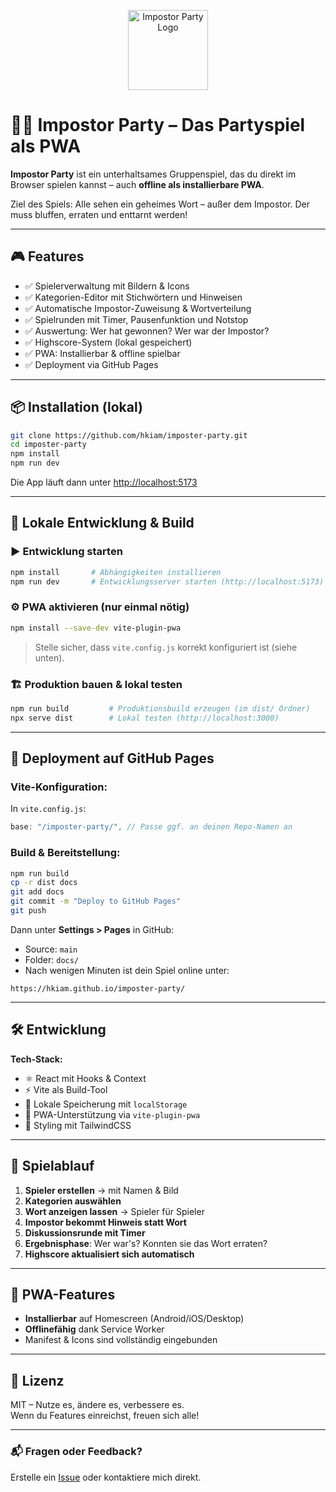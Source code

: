 <p align="center">
  <img src="https://hkiam.github.io/imposter-party/pwa-512x512.png" alt="Impostor Party Logo" width="128" />
</p>

# 🕵️‍♂️ Impostor Party – Das Partyspiel als PWA

**Impostor Party** ist ein unterhaltsames Gruppenspiel, das du direkt im Browser spielen kannst – auch **offline als installierbare PWA**.

Ziel des Spiels: Alle sehen ein geheimes Wort – außer dem Impostor. Der muss bluffen, erraten und enttarnt werden!

---

## 🎮 Features

- ✅ Spielerverwaltung mit Bildern & Icons
- ✅ Kategorien-Editor mit Stichwörtern und Hinweisen
- ✅ Automatische Impostor-Zuweisung & Wortverteilung
- ✅ Spielrunden mit Timer, Pausenfunktion und Notstop
- ✅ Auswertung: Wer hat gewonnen? Wer war der Impostor?
- ✅ Highscore-System (lokal gespeichert)
- ✅ PWA: Installierbar & offline spielbar
- ✅ Deployment via GitHub Pages

---

## 📦 Installation (lokal)

```bash
git clone https://github.com/hkiam/imposter-party.git
cd imposter-party
npm install
npm run dev
```

Die App läuft dann unter [http://localhost:5173](http://localhost:5173)

---

## 🔧 Lokale Entwicklung & Build

### ▶️ Entwicklung starten

```bash
npm install       # Abhängigkeiten installieren
npm run dev       # Entwicklungsserver starten (http://localhost:5173)
```

### ⚙️ PWA aktivieren (nur einmal nötig)

```bash
npm install --save-dev vite-plugin-pwa
```

> Stelle sicher, dass `vite.config.js` korrekt konfiguriert ist (siehe unten).

### 🏗 Produktion bauen & lokal testen

```bash
npm run build         # Produktionsbuild erzeugen (im dist/ Ordner)
npx serve dist        # Lokal testen (http://localhost:3000)
```

---

## 🚀 Deployment auf GitHub Pages

### Vite-Konfiguration:

In `vite.config.js`:

```js
base: "/imposter-party/", // Passe ggf. an deinen Repo-Namen an
```

### Build & Bereitstellung:

```bash
npm run build
cp -r dist docs
git add docs
git commit -m "Deploy to GitHub Pages"
git push
```

Dann unter **Settings > Pages** in GitHub:

- Source: `main`
- Folder: `docs/`
- Nach wenigen Minuten ist dein Spiel online unter:

```
https://hkiam.github.io/imposter-party/
```

---

## 🛠 Entwicklung

**Tech-Stack:**

- ⚛️ React mit Hooks & Context
- ⚡️ Vite als Build-Tool
- 💾 Lokale Speicherung mit `localStorage`
- 📲 PWA-Unterstützung via `vite-plugin-pwa`
- 🎨 Styling mit TailwindCSS

---

## 🧠 Spielablauf

1. **Spieler erstellen** → mit Namen & Bild
2. **Kategorien auswählen**
3. **Wort anzeigen lassen** → Spieler für Spieler
4. **Impostor bekommt Hinweis statt Wort**
5. **Diskussionsrunde mit Timer**
6. **Ergebnisphase**: Wer war's? Konnten sie das Wort erraten?
7. **Highscore aktualisiert sich automatisch**

---

## 📱 PWA-Features

- **Installierbar** auf Homescreen (Android/iOS/Desktop)
- **Offlinefähig** dank Service Worker
- Manifest & Icons sind vollständig eingebunden

---

## 🧾 Lizenz

MIT – Nutze es, ändere es, verbessere es.  
Wenn du Features einreichst, freuen sich alle!

---

### 📬 Fragen oder Feedback?

Erstelle ein [Issue](https://github.com/hkiam/imposter-party/issues) oder kontaktiere mich direkt.
